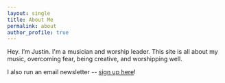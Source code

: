 ```yaml
---
layout: single
title: About Me
permalink: about
author_profile: true
---
```

Hey. I’m Justin. I'm a musician and worship leader. This site is all about my music, overcoming fear, being creative, and worshipping well.

I also run an email newsletter -- [sign up here](/newsletter)!
